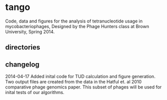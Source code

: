 tango
=====

Code, data and figures for the analysis of tetranucleotide usage in mycobacteriophages, Designed by the Phage Hunters class at Brown University, Spring 2014. 

directories
-----------

changelog
---------
2014-04-17
Added inital code for TUD calculation and figure generation. Two output files are created from the data in the Hatful et. al 2010 comparative phage genomics paper. This subset of phages will be used for inital tests of our algorithms. 